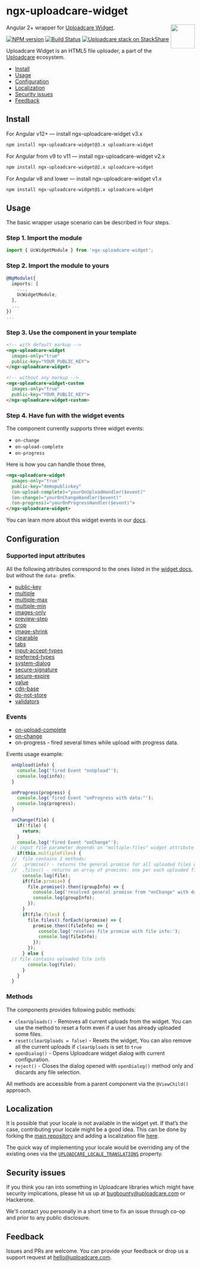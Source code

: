# ngx-uploadcare-widget

<a href="https://uploadcare.com/?utm_source=github&utm_campaign=ngx-uploadcare-widget">
  <img align="right" width="64" height="64"
       src="https://ucarecdn.com/2f4864b7-ed0e-4411-965b-8148623aa680/uploadcare-logo-mark.svg"
       alt="">
</a>

Angular 2+ wrapper for [Uploadcare Widget][uc-features-widget].

[![NPM version][npm-img]][npm-url]
[![Build Status][badge-img]][badge-url]
[![Uploadcare stack on StackShare][stack-img]][stack-url]

Uploadcare Widget is an HTML5 file uploader, a part of the
[Uploadcare][uc-home] ecosystem.

<!-- toc -->

* [Install](#install)
* [Usage](#usage)
* [Configuration](#configuration)
* [Localization](#localization)
* [Security issues](#security-issues)
* [Feedback](#feedback)

<!-- tocstop -->

## Install

For Angular v12+ — install ngx-uploadcare-widget v3.x

```bash
npm install ngx-uploadcare-widget@3.x uploadcare-widget
```

For Angular from v9 to v11 — install ngx-uploadcare-widget v2.x

```bash
npm install ngx-uploadcare-widget@2.x uploadcare-widget
```

For Angular v8 and lower — install ngx-uploadcare-widget v1.x

```bash
npm install ngx-uploadcare-widget@1.x uploadcare-widget
```

## Usage

The basic wrapper usage scenario can be described in four steps.

### Step 1. Import the module

```typescript
import { UcWidgetModule } from 'ngx-uploadcare-widget';
```

### Step 2. Import the module to yours

```typescript
@NgModule({
  imports: [
    ...,
    UcWidgetModule,
  ],
  ...
})
...
```

### Step 3. Use the component in your template

```html
<!-- with default markup -->
<ngx-uploadcare-widget
  images-only="true"
  public-key="YOUR_PUBLIC_KEY">
</ngx-uploadcare-widget>

<!-- without any markup -->
<ngx-uploadcare-widget-custom
  images-only="true"
  public-key="YOUR_PUBLIC_KEY">
</ngx-uploadcare-widget-custom>

```

### Step 4. Have fun with the widget events

The component currently supports three widget events:

* `on-change`
* `on-upload-complete`
* `on-progress`

Here is how you can handle those three,

```html
<ngx-uploadcare-widget
  images-only="true"
  public-key="demopublickey"
  (on-upload-complete)="yourOnUploadHandler($event)"
  (on-change)="yourOnChangeHandler($event)"
  (on-progress)="yourOnProgressHandler($event)">
</ngx-uploadcare-widget>
```

You can learn more about this widget events in our
[docs][uc-docs-js-api-widget-on-change].

## Configuration

### Supported input attributes

All the following attributes correspond to the ones listed in the
[widget docs][uc-docs-widget-config], but without the `data-` prefix.

* [public-key][uc-docs-widget-options-public-key]
* [multiple][uc-docs-widget-options-multiple]
* [multiple-max][uc-docs-widget-options-multiple-max]
* [multiple-min][uc-docs-widget-options-multiple-min]
* [images-only][uc-docs-widget-options-images-only]
* [preview-step][uc-docs-widget-options-preview-step]
* [crop][uc-docs-widget-options-crop]
* [image-shrink][uc-docs-widget-options-image-shrink]
* [clearable][uc-docs-widget-options-clearable]
* [tabs][uc-docs-widget-options-tabs]
* [input-accept-types][uc-docs-widget-options-input-accept-types]
* [preferred-types][uc-docs-widget-options-preferred-types]
* [system-dialog][uc-docs-widget-options-system-dialog]
* [secure-signature][uc-docs-widget-options-secure-signature]
* [secure-expire][uc-docs-widget-options-secure-expire]
* [value][uc-docs-widget-predefined]
* [cdn-base][uc-docs-widget-options-cdn-base]
* [do-not-store][uc-docs-widget-options-do-not-store]
* [validators][uc-docs-widget-validators]

### Events

* [on-upload-complete][uc-docs-js-api-widget-on-upload-complete]
* [on-change][uc-docs-js-api-widget-on-change]
* on-progress - fired several times while upload with progress data.

Events usage example:

```javascript
  onUpload(info) {
    console.log('fired Event "onUpload"');
    console.log(info);
  }

  onProgress(progress) {
    console.log('fired Event "onProgress with data:"');
    console.log(progress);
  }

  onChange(file) {
    if(!file) {
      return;
    }
    console.log('fired Event "onChange"');
  // input file parameter depends on "multiple-files" widget attribute
    if(this.multipleFiles) {
  //  file contains 2 methods:
  //  .promise() - returns the general promise for all uploaded files which resolves into an uploaded file group info
  //  .files() - returns an array of promises: one per each uploaded file. Each promise resolves into an uploaded file info
      console.log(file);
      if(file.promise) {
        file.promise().then((groupInfo) => {
          console.log('resolved general promise from "onChange" with data:');
          console.log(groupInfo);
        });
      }
      if(file.files) {
        file.files().forEach((promise) => {
          promise.then((fileInfo) => {
            console.log('resolves file promise with file info:');
            console.log(fileInfo);
          });
        });
      } else {
  // file contains uploaded file info
        console.log(file);
      }
    }
  }

```

### Methods

The components provides following public methods:

* `clearUploads()` - Removes all current uploads from the widget. You can use the method to reset a form even if a user has already uploaded some files.
* `reset(clearUploads = false)` - Resets the widget, You can also remove all the current uploads if `clearUploads` is set to `true`
* `openDialog()` - Opens Uploadcare widget dialog with current configuration.
* `reject()` - Closes the dialog opened with `openDialog()` method only and discards any file selection.

All methods are accessible from a parent component via the `@ViewChild()` approach.

## Localization

It is possible that your locale is not available in the widget yet. If that’s
the case, contributing your locale might be a good idea. This can be done by
forking the [main repository][github-widget] and adding a localization file
[here][github-widget-files-locales].

The quick way of implementing your locale would be overriding any of the
existing ones via the [`UPLOADCARE_LOCALE_TRANSLATIONS`][uc-docs-widget-locales]
property.

## Security issues

If you think you ran into something in Uploadcare libraries which might have
security implications, please hit us up at [bugbounty@uploadcare.com][uc-email-bounty]
or Hackerone.

We'll contact you personally in a short time to fix an issue through co-op and
prior to any public disclosure.

## Feedback

Issues and PRs are welcome. You can provide your feedback or drop us a support
request at [hello@uploadcare.com][uc-email-hello].

[npm-img]: http://img.shields.io/npm/v/ngx-uploadcare-widget.svg
[npm-url]: https://www.npmjs.org/package/ngx-uploadcare-widget
[badge-img]: https://github.com/uploadcare/ngx-uploadcare-widget/actions/workflows/checks.yml/badge.svg
[badge-url]: https://github.com/uploadcare/ngx-uploadcare-widget/actions/workflows/checks.yml
[stack-img]: https://img.shields.io/badge/tech-stack-0690fa.svg?style=flat
[stack-url]: https://stackshare.io/uploadcare/stacks/
[github-widget]: https://github.com/uploadcare/uploadcare-widget
[github-widget-files-locales]: https://github.com/uploadcare/uploadcare-widget/tree/master/app/assets/javascripts/uploadcare/locale
[uc-email-bounty]: mailto:bugbounty@uploadcare.com
[uc-email-hello]: mailto:hello@uploadcare.com
[uc-home]: https://uploadcare.com/?utm_source=github&utm_campaign=ngx-uploadcare-widget
[uc-features-widget]: https://uploadcare.com/features/widget/?utm_source=github&utm_campaign=ngx-uploadcare-widget
[uc-docs-widget-locales]: https://uploadcare.com/docs/uploads/widget/locales/?utm_source=github&utm_campaign=ngx-uploadcare-widget
[uc-docs-widget-config]: https://uploadcare.com/docs/uploads/widget/config/?utm_source=github&utm_campaign=ngx-uploadcare-widget
[uc-docs-widget-predefined]: https://uploadcare.com/docs/uploads/widget/predefined/?utm_source=github&utm_campaign=ngx-uploadcare-widget
[uc-docs-widget-options-public-key]: https://uploadcare.com/docs/uploads/widget/config/?utm_source=github&utm_campaign=ngx-uploadcare-widget#option-public-key
[uc-docs-widget-options-multiple]: https://uploadcare.com/docs/uploads/widget/config/?utm_source=github&utm_campaign=ngx-uploadcare-widget#option-multiple
[uc-docs-widget-options-multiple-max]: https://uploadcare.com/docs/uploads/widget/config/?utm_source=github&utm_campaign=ngx-uploadcare-widget#option-multiple-max
[uc-docs-widget-options-multiple-min]: https://uploadcare.com/docs/uploads/widget/config/?utm_source=github&utm_campaign=ngx-uploadcare-widget#option-multiple-min
[uc-docs-widget-options-images-only]: https://uploadcare.com/docs/uploads/widget/config/?utm_source=github&utm_campaign=ngx-uploadcare-widget#option-images-only
[uc-docs-widget-options-preview-step]: https://uploadcare.com/docs/uploads/widget/config/?utm_source=github&utm_campaign=ngx-uploadcare-widget#option-preview-step
[uc-docs-widget-options-crop]: https://uploadcare.com/docs/uploads/widget/config/?utm_source=github&utm_campaign=ngx-uploadcare-widget#option-crop
[uc-docs-widget-options-image-shrink]: https://uploadcare.com/docs/uploads/widget/config/?utm_source=github&utm_campaign=ngx-uploadcare-widget#option-image-shrink
[uc-docs-widget-options-clearable]: https://uploadcare.com/docs/uploads/widget/config/?utm_source=github&utm_campaign=ngx-uploadcare-widget#option-clearable
[uc-docs-widget-options-tabs]: https://uploadcare.com/docs/uploads/widget/config/?utm_source=github&utm_campaign=ngx-uploadcare-widget#option-tabs
[uc-docs-widget-options-input-accept-types]: https://uploadcare.com/docs/uploads/widget/config/?utm_source=github&utm_campaign=ngx-uploadcare-widget#option-input-accept-types
[uc-docs-widget-options-preferred-types]: https://uploadcare.com/docs/uploads/widget/config/?utm_source=github&utm_campaign=ngx-uploadcare-widget#option-preferred-types
[uc-docs-widget-options-system-dialog]: https://uploadcare.com/docs/uploads/widget/config/?utm_source=github&utm_campaign=ngx-uploadcare-widget#option-system-dialog
[uc-docs-widget-options-secure-signature]: https://uploadcare.com/docs/uploads/widget/config/?utm_source=github&utm_campaign=ngx-uploadcare-widget#option-secure-signature
[uc-docs-widget-options-secure-expire]: https://uploadcare.com/docs/uploads/widget/config/?utm_source=github&utm_campaign=ngx-uploadcare-widget#option-secure-expire
[uc-docs-widget-options-cdn-base]: https://uploadcare.com/docs/uploads/widget/config/?utm_source=github&utm_campaign=ngx-uploadcare-widget#option-cdn-base
[uc-docs-widget-options-do-not-store]: https://uploadcare.com/docs/uploads/widget/config/?utm_source=github&utm_campaign=ngx-uploadcare-widget#option-do-not-store
[uc-docs-widget-validators]: https://uploadcare.com/docs/api_reference/javascript/file_validation/
[uc-docs-js-api-widget-on-upload-complete]: https://uploadcare.com/docs/api_reference/javascript/widget/?utm_source=github&utm_campaign=ngx-uploadcare-widget#widget-on-upload-complete
[uc-docs-js-api-widget-on-change]: https://uploadcare.com/docs/api_reference/javascript/widget/?utm_source=github&utm_campaign=ngx-uploadcare-widget#widget-on-change
